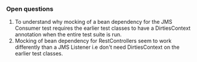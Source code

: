 ### Open questions
1. To understand why mocking of a bean dependency for the JMS Consumer test requires the earlier
test classes to have a DirtiesContext annotation when the entire test suite is run. 
2. Mocking of bean dependency for RestControllers seem to work differently than a JMS Listener i.e don't 
need DirtiesContext on the earlier test classes.

